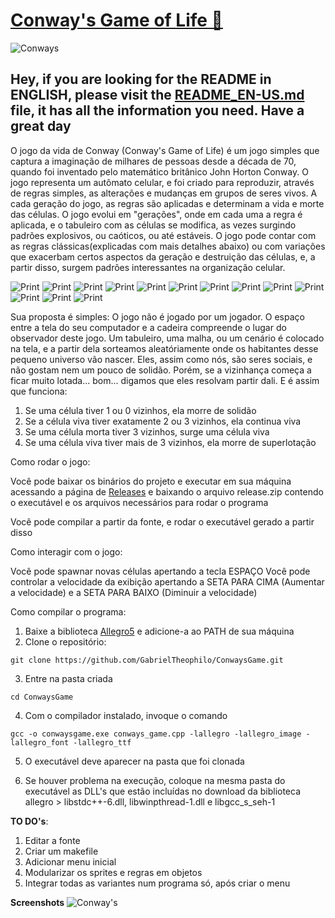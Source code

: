 # [Conway's Game of Life 🚀](https://pt.wikipedia.org/wiki/Jogo_da_vida)
![Conways](https://i.imgur.com/cw42u24.png)
<h2>Hey, if you are looking for the README in ENGLISH, please visit the <a href="https://github.com/GabrielTheophilo/ConwaysGame/blob/main/README_EN-US.md">README_EN-US.md </a>file, it has all the information you need. Have a great day</h2>



O jogo da vida de Conway (Conway's Game of Life) é um jogo simples que captura a imaginação de milhares de pessoas desde a década de 70, quando foi inventado pelo matemático britânico John Horton Conway. O jogo representa um autômato celular, e foi criado para reproduzir, através de regras simples, as alterações e mudanças em grupos de seres vivos. A cada geração do jogo, as regras são aplicadas e determinam a vida e morte das células. O jogo evolui em "gerações", onde em cada uma a regra é aplicada, e o tabuleiro com as células se modifica, as vezes surgindo padrões explosivos, ou caóticos, ou até estáveis. O jogo pode contar com as regras clássicas(explicadas com mais detalhes abaixo) ou com variações que exacerbam certos aspectos da geração e destruição das células, e, a partir disso, surgem padrões interessantes na organização celular.

![Print](https://i.imgur.com/f0Zpsrh.png)
![Print](https://i.imgur.com/WiwWx3g.png)
![Print](https://i.imgur.com/JbQrbwK.png)
![Print](https://i.imgur.com/99r3LdX.png)
![Print](https://i.imgur.com/6Wh4Osj.png)
![Print](https://i.imgur.com/c13JW0P.png)
![Print](https://i.imgur.com/d5AsvU4.png)
![Print](https://i.imgur.com/kAXiXqk.png)
![Print](https://i.imgur.com/iiew6CL.png)
![Print](https://i.imgur.com/VBgzvHA.png)
![Print](https://i.imgur.com/rK4Kt4G.png)
![Print](https://i.imgur.com/uPcmzK8.png)
![Print](https://i.imgur.com/pw9oe9w.png)


Sua proposta é simples: O jogo não é jogado por um jogador. O espaço entre a tela do seu computador e a cadeira compreende o lugar do observador deste jogo. Um tabuleiro, uma malha, ou um cenário é colocado na tela, e a partir dela sorteamos aleatóriamente onde os habitantes desse pequeno universo vão nascer.
Eles, assim como nós, são seres sociais, e não gostam nem um pouco de solidão. Porém, se a vizinhança começa a ficar muito lotada... bom... digamos que eles resolvam partir dali.
E é assim que funciona:
1. Se uma célula tiver 1 ou 0 vizinhos, ela morre de solidão
2. Se a célula viva tiver exatamente 2 ou 3 vizinhos, ela continua viva
3. Se uma célula morta tiver 3 vizinhos, surge uma célula viva
4. Se uma célula viva tiver mais de 3 vizinhos, ela morre de superlotação

Como rodar o jogo:

Você pode baixar os binários do projeto e executar em sua máquina acessando a página de [Releases](https://github.com/GabrielTheophilo/ConwaysGame/releases/tag/v0.0.1-alpha) e baixando o arquivo release.zip contendo o executável e os arquivos necessários para rodar o programa

Você pode compilar a partir da fonte, e rodar o executável gerado a partir disso

Como interagir com o jogo:

Você pode spawnar novas células apertando a tecla ESPAÇO
Você pode controlar a velocidade da exibição apertando a SETA PARA CIMA (Aumentar a velocidade) e a SETA PARA BAIXO (Diminuir a velocidade)


Como compilar o programa:
1. Baixe a biblioteca [Allegro5](https://liballeg.org/) e adicione-a ao PATH de sua máquina
2. Clone o repositório:
```console
git clone https://github.com/GabrielTheophilo/ConwaysGame.git
```
3. Entre na pasta criada
```console
cd ConwaysGame
```
4. Com o compilador instalado, invoque o comando
```console
gcc -o conwaysgame.exe conways_game.cpp -lallegro -lallegro_image -lallegro_font -lallegro_ttf
```
5. O executável deve aparecer na pasta que foi clonada

6. Se houver problema na execução, coloque na mesma pasta do executável as DLL's que estão incluídas no download da biblioteca allegro > libstdc++-6.dll, libwinpthread-1.dll e libgcc_s_seh-1

**TO DO's**:
1. Editar a fonte
2. Criar um makefile
3. Adicionar menu inicial
4. Modularizar os sprites e regras em objetos
5. Integrar todas as variantes num programa só, após criar o menu

**Screenshots**
![Conway's](https://i.imgur.com/GYDB4mp.png)
